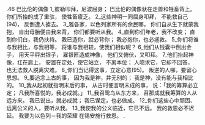 .46 
 巴比伦的偶像 
1_彼勒叩拜，尼波屈身； 
巴比伦的偶像驮在走兽和牲畜背上。 
你们所抬的成了重驮， 
使牲畜疲乏。 
2_这些神明一同屈身叩拜， 
不能救自己(94)， 
反倒遭人掳去。 
3_雅各家，以色列家所有的余民哪， 
你们自从生下就蒙我抱， 
自出母胎便由我来背， 
你们都要听从我。 
4_直到你们年老，我不改变； 
直到你们白，我仍扶持。 
我已造你，就必背你； 
我必抱你，也必拯救。 
5_你们将谁与我相比，与我相等， 
将谁与我相较，使我们相似呢？ 
6_他们从钱囊中倒出金子， 
用天平秤出银子， 
雇银匠造成神像， 
他们又俯伏，又叩拜。 
7_他们抬起神像，扛在肩上， 
安置在定处，使它站立， 
不离本位； 
人唿求它，它却不回答， 
也无法救人脱离灾难。 
8_你们当记得这事，立定心意(95)。 
叛逆的人哪，要留心思想。 
9_要追念上古的事， 
因为我是神，并无别的； 
我是神，没有能与我相比的。 
10_我从起初就指明末后的事， 
从古时便言明未成的事， 
说：「我的筹算必立定； 
凡我所喜悦的，我必成就。」 
11_我召鸷鸟从东方来， 
召那成就我筹算的人从远方来。 
我已说出，就必成就； 
我已谋定，也必做成。 
12_你们这些心中顽固、 
远离公义的人，要听从我。 
13_我使我的公义临近，它已不远。 
我的救恩必不迟延。 
我要为以色列－我的荣耀 
在锡安施行救恩。 
 .